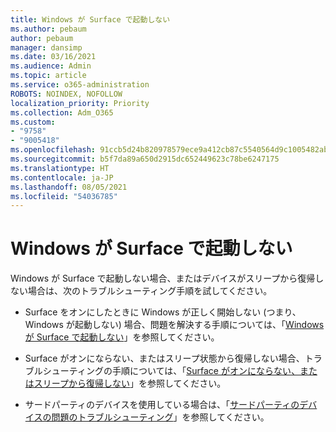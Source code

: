 ```yaml
---
title: Windows が Surface で起動しない
ms.author: pebaum
author: pebaum
manager: dansimp
ms.date: 03/16/2021
ms.audience: Admin
ms.topic: article
ms.service: o365-administration
ROBOTS: NOINDEX, NOFOLLOW
localization_priority: Priority
ms.collection: Adm_O365
ms.custom:
- "9758"
- "9005418"
ms.openlocfilehash: 91ccb5d24b820978579ece9a412cb87c5540564d9c1005482ab928b53a0c1a10
ms.sourcegitcommit: b5f7da89a650d2915dc652449623c78be6247175
ms.translationtype: HT
ms.contentlocale: ja-JP
ms.lasthandoff: 08/05/2021
ms.locfileid: "54036785"
---
```

# <a name="windows-doesnt-start-on-surface"></a>Windows が Surface で起動しない

Windows が Surface で起動しない場合、またはデバイスがスリープから復帰しない場合は、次のトラブルシューティング手順を試してください。

- Surface をオンにしたときに Windows が正しく開始しない (つまり、Windows が起動しない) 場合、問題を解決する手順については、「[Windows が Surface で起動しない](https://support.microsoft.com/surface/windows-doesn-t-start-on-surface-3dd47ea1-472a-4514-c8e1-ff81bd72be5c)」を参照してください。

- Surface がオンにならない、またはスリープ状態から復帰しない場合、トラブルシューティングの手順については、「[Surface がオンにならない、またはスリープから復帰しない](https://support.microsoft.com/surface/surface-won-t-turn-on-or-wake-from-sleep-1e181652-3db8-5ca1-9649-7390fafb102a)」を参照してください。

- サードパーティのデバイスを使用している場合は、「[サードパーティのデバイスの問題のトラブルシューティング](https://support.microsoft.com/topic/b6f3408d-dac9-43e2-82f6-e620ca783636)」を参照してください。

